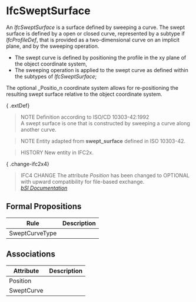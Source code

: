 IfcSweptSurface
===============
An _IfcSweptSurface_ is a surface defined by sweeping a curve. The swept
surface is defined by a open or closed curve, represented by a subtype if
_IfcProfileDef_, that is provided as a two-dimensional curve on an implicit
plane, and by the sweeping operation.  
  
* The swept curve is defined by positioning the profile in the xy plane of the object coordinate system,   
* The sweeping operation is applied to the swept curve as defined within the subtypes of _IfcSweptSurface_;  
  
The optional _Positio_n coordinate system allows for re-positioning the
resulting swept surface relative to the object coordinate system.  
  
{ .extDef}  
> NOTE  Definition according to ISO/CD 10303-42:1992  
> A swept surface is one that is constructed by sweeping a curve along another
> curve.  
  
> NOTE  Entity adapted from **swept_surface** defined in ISO 10303-42.  
  
> HISTORY  New entity in IFC2x.  
  
{ .change-ifc2x4}  
> IFC4 CHANGE  The attribute _Position_ has been changed to OPTIONAL with
> upward compatibility for file-based exchange.  
[ _bSI
Documentation_](https://standards.buildingsmart.org/IFC/DEV/IFC4_2/FINAL/HTML/schema/ifcgeometryresource/lexical/ifcsweptsurface.htm)


Formal Propositions
-------------------
| Rule           | Description   |
|----------------|---------------|
| SweptCurveType |               |

Associations
------------
| Attribute   | Description   |
|-------------|---------------|
| Position    |               |
| SweptCurve  |               |

